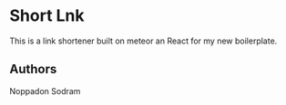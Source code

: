 # Short Lnk

This is a link shortener built on meteor an React for my new boilerplate.

## Authors

Noppadon Sodram
